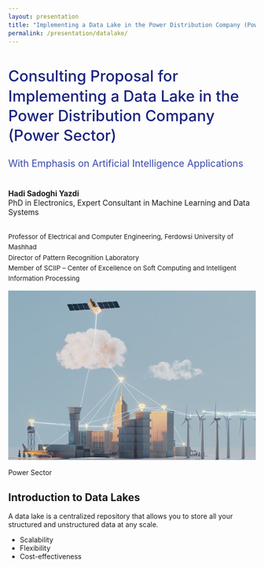 ```yaml
---
layout: presentation
title: "Implementing a Data Lake in the Power Distribution Company (Power Sector)"
permalink: /presentation/datalake/
---
```


<section class="english-ltr">
  <h1 style="font-size:2.2em; color:#1a237e; font-weight:500; line-height:1.3;">
    Consulting Proposal for Implementing a Data Lake in the Power Distribution Company (Power Sector)
  </h1>
  <h2 style="font-size:1.4em; color:#3949ab; font-weight:400; margin-top:10px;">
    With Emphasis on Artificial Intelligence Applications
  </h2>
  <p style="font-size:1.1em; margin-top:40px;">
    <b>Hadi Sadoghi Yazdi</b><br>
    PhD in Electronics, Expert Consultant in Machine Learning and Data Systems
  </p>
  <p style="font-size:0.95em; margin-top:30px; line-height:1.6;">
    Professor of Electrical and Computer Engineering, Ferdowsi University of Mashhad <br>
    Director of Pattern Recognition Laboratory <br>
    Member of SCIIP – Center of Excellence on Soft Computing and Intelligent Information Processing
  </p>
  <img src="/assets/Presentationimages/DataLake/integrate_Data1.png" alt="DataLake">
  <p class="caption">Power Sector</p>
</section>

<section class="english-ltr">
  <h2>Introduction to Data Lakes</h2>
  <p>A data lake is a centralized repository that allows you to store all your structured and unstructured data at any scale.</p>
  <ul>
    <li>Scalability</li>
    <li>Flexibility</li>
    <li>Cost-effectiveness</li>
  </ul>
</section>
